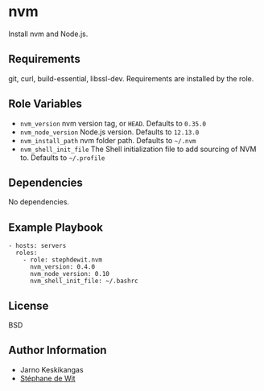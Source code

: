 nvm
===

Install nvm and Node.js.

Requirements
------------

git, curl, build-essential, libssl-dev. Requirements are installed by the role.

Role Variables
--------------

* `nvm_version` nvm version tag, or `HEAD`. Defaults to `0.35.0`
* `nvm_node_version` Node.js version. Defaults to `12.13.0`
* `nvm_install_path` nvm folder path. Defaults to `~/.nvm`
* `nvm_shell_init_file` The Shell initialization file to add sourcing of NVM to. Defaults to `~/.profile`

Dependencies
------------

No dependencies.

Example Playbook
----------------

    - hosts: servers
      roles:
        - role: stephdewit.nvm
          nvm_version: 0.4.0
          nvm_node_version: 0.10
          nvm_shell_init_file: ~/.bashrc

License
-------

BSD

Author Information
------------------

- Jarno Keskikangas
- [Stéphane de Wit](https://www.stephanedewit.be)
